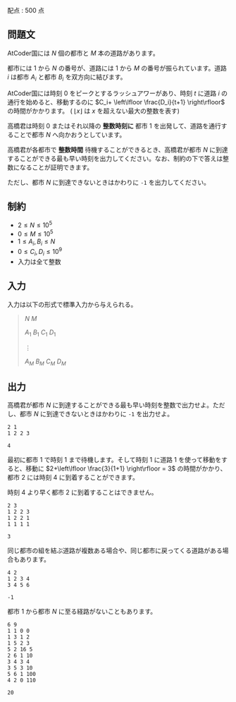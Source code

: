 配点 : $500$ 点

## 問題文

AtCoder国には $N$ 個の都市と $M$ 本の道路があります。

都市には $1$ から $N$ の番号が、道路には $1$ から $M$ の番号が振られています。道路 $i$ は都市 $A_i$ と都市 $B_i$ を双方向に結びます。

AtCoder国には時刻 $0$ をピークとするラッシュアワーがあり、時刻 $t$ に道路 $i$ の通行を始めると、移動するのに $C_i+ \left\lfloor \frac{D_i}{t+1} \right\rfloor$ の時間がかかります。
( $\lfloor x\rfloor$ は $x$ を超えない最大の整数を表す)

高橋君は時刻 $0$ またはそれ以降の **整数時刻に** 都市 $1$ を出発して、道路を通行することで都市 $N$ へ向かおうとしています。

高橋君が各都市で **整数時間** 待機することができるとき、高橋君が都市 $N$ に到達することができる最も早い時刻を出力してください。なお、制約の下で答えは整数になることが証明できます。

ただし、都市 $N$ に到達できないときはかわりに `-1` を出力してください。

## 制約

- $2 \leq N \leq 10^5$
- $0 \leq M \leq 10^5$
- $1 \leq A_i,B_i \leq N$
- $0 \leq C_i,D_i \leq 10^9$
- 入力は全て整数

## 入力

入力は以下の形式で標準入力から与えられる。

> $N$ $M$
> 
> $A_1$ $B_1$ $C_1$ $D_1$
> 
> $\vdots$
> 
> $A_M$ $B_M$ $C_M$ $D_M$

## 出力

高橋君が都市 $N$ に到達することができる最も早い時刻を整数で出力せよ。ただし、都市 $N$ に到達できないときはかわりに `-1` を出力せよ。

```input1
2 1
1 2 2 3
```

```output1
4
```

最初に都市 $1$ で時刻 $1$ まで待機します。そして時刻 $1$ に道路 $1$ を使って移動をすると、移動に $2+\left\lfloor \frac{3}{1+1} \right\rfloor = 3$ の時間がかかり、都市 $2$ には時刻 $4$ に到着することができます。

時刻 $4$ より早く都市 $2$ に到着することはできません。

```input2
2 3
1 2 2 3
1 2 2 1
1 1 1 1
```

```output2
3
```

同じ都市の組を結ぶ道路が複数ある場合や、同じ都市に戻ってくる道路がある場合もあります。

```input3
4 2
1 2 3 4
3 4 5 6
```

```output3
-1
```

都市 $1$ から都市 $N$ に至る経路がないこともあります。

```input4
6 9
1 1 0 0
1 3 1 2
1 5 2 3
5 2 16 5
2 6 1 10
3 4 3 4
3 5 3 10
5 6 1 100
4 2 0 110
```

```output4
20
```